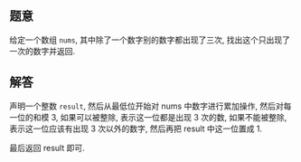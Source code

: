 ## 题意

给定一个数组 `nums`, 其中除了一个数字别的数字都出现了三次, 找出这个只出现了一次的数字并返回.

## 解答

声明一个整数 `result`, 然后从最低位开始对 nums 中数字进行累加操作, 然后对每一位的和模 3, 如果可以被整除, 表示这一位都是出现 3 次的数, 如果不能被整除, 表示这一位应该有出现 3 次以外的数字, 然后再把 result 中这一位置成 1.

最后返回 result 即可.